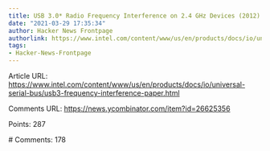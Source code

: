 ```yaml
---
title: USB 3.0* Radio Frequency Interference on 2.4 GHz Devices (2012)
date: "2021-03-29 17:35:34"
author: Hacker News Frontpage
authorlink: https://www.intel.com/content/www/us/en/products/docs/io/universal-serial-bus/usb3-frequency-interference-paper.html
tags:
- Hacker-News-Frontpage
---
```


<p>Article URL: <a href="https://www.intel.com/content/www/us/en/products/docs/io/universal-serial-bus/usb3-frequency-interference-paper.html">https://www.intel.com/content/www/us/en/products/docs/io/universal-serial-bus/usb3-frequency-interference-paper.html</a></p>
<p>Comments URL: <a href="https://news.ycombinator.com/item?id=26625356">https://news.ycombinator.com/item?id=26625356</a></p>
<p>Points: 287</p>
<p># Comments: 178</p>
